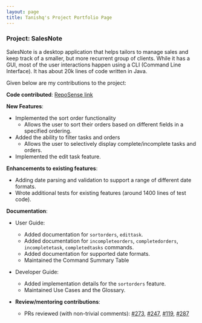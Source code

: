 ```yaml
---
layout: page
title: Tanishq's Project Portfolio Page
---
```


### Project: SalesNote

SalesNote is a desktop application that helps tailors to manage sales and keep track of a smaller, but more recurrent group of clients. 
While it has a GUI, most of the user interactions happen using a CLI (Command Line Interface). 
It has about 20k lines of code written in Java.

Given below are my contributions to the project: 

**Code contributed**: [RepoSense link](https://nus-cs2103-ay2122s1.github.io/tp-dashboard/?search=tanishq&sort=groupTitle&sortWithin=title&timeframe=commit&mergegroup=&groupSelect=groupByRepos&breakdown=true&checkedFileTypes=docs~functional-code~test-code~other&tabOpen=true&tabType=authorship&tabAuthor=Tanishq4331&tabRepo=AY2122S1-CS2103T-W08-3%2Ftp%5Bmaster%5D&authorshipIsMergeGroup=false&authorshipFileTypes=docs~functional-code~test-code&authorshipIsBinaryFileTypeChecked=false&since=2021-09-17)

**New Features**:
  * Implemented the sort order functionality
    * Allows the user to sort their orders based on different fields in a specified ordering.
  * Added the ability to filter tasks and orders
    * Allows the user to selectively display complete/incomplete tasks and orders.
  * Implemented the edit task feature.

**Enhancements to existing features**:
  * Adding date parsing and validation to support a range of different date formats.
  * Wrote additional tests for existing features (around 1400 lines of test code).

**Documentation**:
  * User Guide:
      * Added documentation for `sortorders`, `edittask`.
      * Added documentation for `incompleteorders`, `completedorders`, `incompletetask`, `completedtasks` commands.
      * Added documentation for supported date formats.
      * Maintained the Command Summary Table
  * Developer Guide:
      * Added implementation details for the `sortorders` feature.
      * Maintained Use Cases and the Glossary.
      
* **Review/mentoring contributions**:
    * PRs reviewed (with non-trivial comments): [\#273](https://github.com/AY2122S1-CS2103T-W08-3/tp/pull/273), [\#247](https://github.com/AY2122S1-CS2103T-W08-3/tp/pull/247), [\#119](https://github.com/AY2122S1-CS2103T-W08-3/tp/pull/119), [\#287](https://github.com/AY2122S1-CS2103T-W08-3/tp/pull/287)
    
